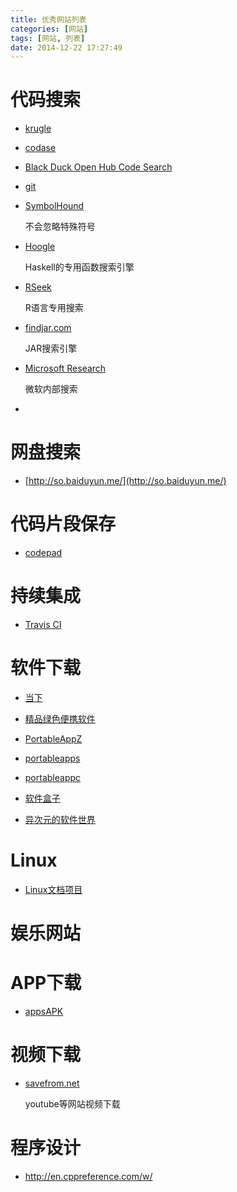 ```yaml
---
title: 优秀网站列表
categories: [网站]
tags: [网站, 列表]
date: 2014-12-22 17:27:49
---
```


# 代码搜索

-   [krugle](http://www.krugle.com/)

-   [codase](http://www.codase.com/)

-   [Black Duck Open Hub Code Search](http://code.openhub.net/)

-   [git](https://github.com/search)

-   [SymbolHound](http://symbolhound.com/)

    不会忽略特殊符号

-   [Hoogle](https://www.haskell.org/hoogle/)

    Haskell的专用函数搜索引擎

-   [RSeek](http://rseek.org/)

    R语言专用搜索

-   [findjar.com](http://www.findjar.com/index.x)

    JAR搜索引擎

-   [Microsoft Research](http://research.microsoft.com/en-us/default.aspx)

    微软内部搜索

-   []()

# 网盘搜索

-   [http://so.baiduyun.me/](http://so.baiduyun.me/)

# 代码片段保存

-   [codepad](http://codepad.org/)

# 持续集成

-   [Travis CI](https://travis-ci.org)

# 软件下载

-   [当下](http://www.downxia.com/)

-   [精品绿色便携软件](http://www.portablesoft.org/)

-   [PortableAppZ](http://portableapptrash.blogspot.com/)

-   [portableapps](http://portableapps.com/)

-   [portableappc](http://www.portableappc.com/)

-   [软件盒子](http://www.itopdog.cn/)

-   [异次元的软件世界](http://www.iplaysoft.com/)

# Linux

-   [Linux文档项目](http://www.tldp.org/)

    

# 娱乐网站

# APP下载

-   [appsAPK](http://www.appsapk.com/)

# 视频下载

-   [savefrom.net](http://en.savefrom.net/)

    youtube等网站视频下载

# 程序设计

-   <http://en.cppreference.com/w/>
